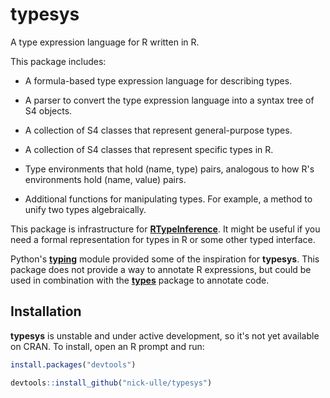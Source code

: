 # typesys

A type expression language for R written in R.

This package includes:

*   A formula-based type expression language for describing types.

*   A parser to convert the type expression language into a syntax tree of S4
    objects.

*   A collection of S4 classes that represent general-purpose types.

*   A collection of S4 classes that represent specific types in R.

*   Type environments that hold (name, type) pairs, analogous to how R's
    environments hold (name, value) pairs.

*   Additional functions for manipulating types. For example, a method to unify
    two types algebraically.

This package is infrastructure for __[RTypeInference][]__. It might be useful
if you need a formal representation for types in R or some other typed
interface.

Python's __[typing][]__ module provided some of the inspiration for
__typesys__. This package does not provide a way to annotate R expressions, but
could be used in combination with the __[types][]__ package to annotate code.


[RTypeInference]: https://github.com/duncantl/RTypeInference
[typing]: https://docs.python.org/3/library/typing.html
[types]: https://github.com/jimhester/types


## Installation

__typesys__ is unstable and under active development, so it's not yet available
on CRAN. To install, open an R prompt and run:

```r
install.packages("devtools")

devtools::install_github("nick-ulle/typesys")
```


